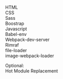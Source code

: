 HTML  
CSS  
Sass  
Boostrap  
Javascript  
Babel-env  
Webpack-dev-server  
Rimraf  
file-loader  
image-webpack-loader  

Optional:  
Hot Module Replacement  
